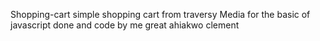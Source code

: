 Shopping-cart
simple shopping cart from traversy Media for the basic of javascript
done and code by me great ahiakwo clement
